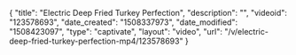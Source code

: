 {
    "title": "Electric Deep Fried Turkey Perfection",
    "description": "",
    "videoid": "123578693",
    "date_created": "1508337973",
    "date_modified": "1508423097",
    "type": "captivate",
    "layout": "video",
    "url": "\/v\/electric-deep-fried-turkey-perfection-mp4\/123578693"
}
